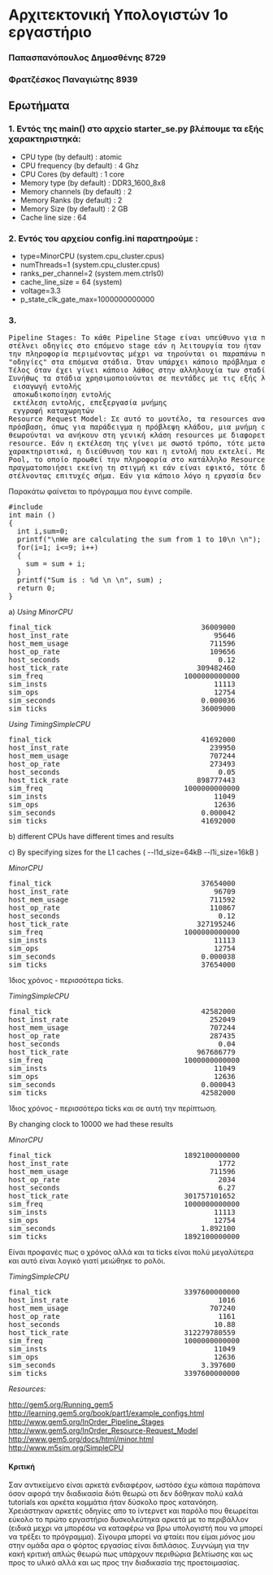 # Αρχιτεκτονική Υπολογιστών 1ο εργαστήριο
### Παπασπανόπουλος Δημοσθένης 8729
### Φρατζέσκος Παναγιώτης 8939

## Ερωτήματα 

### 1. Εντός της main() στο αρχείο starter_se.py βλέπουμε τα εξής χαρακτηριστηκά:
* CPU type (by default) : atomic
* CPU frequency (by default) : 4 Ghz
* CPU Cores (by default) : 1 core
* Memory type (by default) : DDR3_1600_8x8
* Memory channels (by default) : 2 
* Memory Ranks (by default) : 2
* Memory Size (by default) : 2 GB
* Cache line size : 64

### 2. Εντός του αρχείου config.ini παρατηρούμε : 
* type=MinorCPU          (system.cpu_cluster.cpus)
* numThreads=1           (system.cpu_cluster.cpus)
* ranks_per_channel=2     (system.mem.ctrls0)
* cache_line_size = 64    (system)
* voltage=3.3
* p_state_clk_gate_max=1000000000000

### 3.  
<pre>
Pipeline Stages: Το κάθε Pipeline Stage είναι υπεύθυνο για πράξεις όπως αποκωδικοποίηση ή εκτέλεση κάποιας εντολής, και ανάλογα, είτε
στέλνει οδηγίες στο επόμενο stage εάν η λειτουργία του ήταν επιτυχής και το επόμενο στάδιο είναι έτοιμο να δεχθεί εντολές, είτε κρατάει
την πληροφορία περιμένοντας μέχρι να τηρούνται οι παραπάνω προϋποθέσεις. Τα stages επικοινωνούν μεταξύ τους για 3 λόγους. Όταν στέλνουν
"οδηγίες" στα επόμενα στάδια. Όταν υπάρχει κάποιο πρόβλημα στη ροή, ώστε να σταματήσουν τη ροή της πληροφορίας τα προηγούμενα στάδια.
Τέλος όταν έχει γίνει κάποιο λάθος στην αλληλουχία των σταδίων. 
Συνήθως τα στάδια χρησιμοποιούνται σε πεντάδες με τις εξής λειτουργίες:
 εισαγωγή εντολής
 αποκωδικοποίηση εντολής
 εκτέλεση εντολής, επεξεργασία μνήμης
 εγγραφή καταχωρητών
Resource Request Model: Σε αυτό το μοντέλο, τα resources αναφέρονται σε οποιοδήποτε μέρος του επεξεργαστή θέλουμε μια οδηγία να έχει
πρόσβαση, όπως για παράδειγμα η πρόβλεψη κλάδου, μια μνήμη cache, κάποιος ενεργοποιητής κλπ. Το μοντέλο αυτό, όλα τα εξαρτήματα
θεωρούνται να ανήκουν στη γενική κλάση resources με διαφορετικές, όμως, ιδιότητες. Σε κάθε στάδιο, μια οδηγία ζητείται από το αντίστοιχο
resource. Εάν η εκτέλεση της γίνει με σωστό τρόπο, τότε μεταβαίνει στο επόμενο στάδιο. Για κάθε resource υπάρχουν 2 βασικά
χαρακτηριστικά, η διεύθυνση του και η εντολή που εκτελεί. Μετά από κάθε δημιουργία ενός resource-request, αυτό μεταβαίνει στο Resource
Pool, το οποίο προωθεί την πληροφορία στο κατάλληλο Resource. Κάθε Resource, μόλις λάβει εντολή, ελέγχει εάν μπορεί να την
πραγματοποιήσει εκείνη τη στιγμή κι εάν είναι εφικτό, τότε δεσμεύει τον απαραίτητο χώρο που χρειάζεται και πραγματοποιεί την εργασία,
στέλνοντας επιτυχές σήμα. Εάν για κάποιο λόγο η εργασία δεν εκτελεστεί με επιτυχία, τότε επιστρέφει ανεπιτυχές σήμα.
</pre>


Παρακάτω φαίνεται το πρόγραμμα που έγινε compile.

<pre>
#include <stdio.h>
int main ()
{
  int i,sum=0;
  printf("\nWe are calculating the sum from 1 to 10\n \n");
  for(i=1; i<=9; i++)
  { 
    sum = sum + i;
  }
  printf("Sum is : %d \n \n", sum) ;
  return 0;
}
</pre>


a) *Using MinorCPU*

<pre>
final_tick                                   36009000                       # Number of ticks from beginning of simulation (restored from checkpoints and never reset)
host_inst_rate                                  95646                       # Simulator instruction rate (inst/s)
host_mem_usage                                 711596                       # Number of bytes of host memory used
host_op_rate                                   109656                       # Simulator op (including micro ops) rate (op/s)
host_seconds                                     0.12                       # Real time elapsed on the host
host_tick_rate                              309482460                       # Simulator tick rate (ticks/s)
sim_freq                                 1000000000000                       # Frequency of simulated ticks
sim_insts                                       11113                       # Number of instructions simulated
sim_ops                                         12754                       # Number of ops (including micro ops) simulated
sim_seconds                                  0.000036                       # Number of seconds simulated
sim_ticks                                    36009000                       # Number of ticks simulated
</pre>

*Using TimingSimpleCPU*
<pre>
final_tick                                   41692000                       # Number of ticks from beginning of simulation (restored from checkpoints and never reset)
host_inst_rate                                 239950                       # Simulator instruction rate (inst/s)
host_mem_usage                                 707244                       # Number of bytes of host memory used
host_op_rate                                   273493                       # Simulator op (including micro ops) rate (op/s)
host_seconds                                     0.05                       # Real time elapsed on the host
host_tick_rate                              898777443                       # Simulator tick rate (ticks/s)
sim_freq                                 1000000000000                       # Frequency of simulated ticks
sim_insts                                       11049                       # Number of instructions simulated
sim_ops                                         12636                       # Number of ops (including micro ops) simulated
sim_seconds                                  0.000042                       # Number of seconds simulated
sim_ticks                                    41692000                       # Number of ticks simulated
</pre>

b) different CPUs have different times and results
 
c) By specifying sizes for the L1 caches ( --l1d_size=64kB --l1i_size=16kB )

*MinorCPU*
<pre>
final_tick                                   37654000                       # Number of ticks from beginning of simulation (restored from checkpoints and never reset)
host_inst_rate                                  96709                       # Simulator instruction rate (inst/s)
host_mem_usage                                 711592                       # Number of bytes of host memory used
host_op_rate                                   110867                       # Simulator op (including micro ops) rate (op/s)
host_seconds                                     0.12                       # Real time elapsed on the host
host_tick_rate                              327195246                       # Simulator tick rate (ticks/s)
sim_freq                                 1000000000000                       # Frequency of simulated ticks
sim_insts                                       11113                       # Number of instructions simulated
sim_ops                                         12754                       # Number of ops (including micro ops) simulated
sim_seconds                                  0.000038                       # Number of seconds simulated
sim_ticks                                    37654000                       # Number of ticks simulated </pre>

Ίδιος χρόνος - περισσότερα ticks.

*TimingSimpleCPU*
<pre>final_tick                                   42582000                       # Number of ticks from beginning of simulation (restored from checkpoints and never reset)
host_inst_rate                                 252049                       # Simulator instruction rate (inst/s)
host_mem_usage                                 707244                       # Number of bytes of host memory used
host_op_rate                                   287435                       # Simulator op (including micro ops) rate (op/s)
host_seconds                                     0.04                       # Real time elapsed on the host
host_tick_rate                              967686779                       # Simulator tick rate (ticks/s)
sim_freq                                 1000000000000                       # Frequency of simulated ticks
sim_insts                                       11049                       # Number of instructions simulated
sim_ops                                         12636                       # Number of ops (including micro ops) simulated
sim_seconds                                  0.000043                       # Number of seconds simulated
sim_ticks                                    42582000                       # Number of ticks simulated </pre>

Ίδιος χρόνος - περισσότερα ticks και σε αυτή την περίπτωση.

By changing clock to 10000 we had these results 

*MinorCPU*
<pre>final_tick                               1892100000000                       # Number of ticks from beginning of simulation (restored from checkpoints and never reset)
host_inst_rate                                   1772                       # Simulator instruction rate (inst/s)
host_mem_usage                                 711596                       # Number of bytes of host memory used
host_op_rate                                     2034                       # Simulator op (including micro ops) rate (op/s)
host_seconds                                     6.27                       # Real time elapsed on the host
host_tick_rate                           301757101652                       # Simulator tick rate (ticks/s)
sim_freq                                 1000000000000                       # Frequency of simulated ticks
sim_insts                                       11113                       # Number of instructions simulated
sim_ops                                         12754                       # Number of ops (including micro ops) simulated
sim_seconds                                  1.892100                       # Number of seconds simulated
sim_ticks                                1892100000000                       # Number of ticks simulated</pre>

Είναι προφανές πως ο χρόνος αλλά και τα ticks είναι πολύ μεγαλύτερα και αυτό είναι λογικό γιατί μειώθηκε το ρολόι.

*TimingSimpleCPU*
<pre>final_tick                               3397600000000                       # Number of ticks from beginning of simulation (restored from checkpoints and never reset)
host_inst_rate                                   1016                       # Simulator instruction rate (inst/s)
host_mem_usage                                 707240                       # Number of bytes of host memory used
host_op_rate                                     1161                       # Simulator op (including micro ops) rate (op/s)
host_seconds                                    10.88                       # Real time elapsed on the host
host_tick_rate                           312279780559                       # Simulator tick rate (ticks/s)
sim_freq                                 1000000000000                       # Frequency of simulated ticks
sim_insts                                       11049                       # Number of instructions simulated
sim_ops                                         12636                       # Number of ops (including micro ops) simulated
sim_seconds                                  3.397600                       # Number of seconds simulated
sim_ticks                                3397600000000                       # Number of ticks simulated </pre>


*Resources:*

http://gem5.org/Running_gem5
http://learning.gem5.org/book/part1/example_configs.html
http://www.gem5.org/InOrder_Pipeline_Stages
http://www.gem5.org/InOrder_Resource-Request_Model
http://www.gem5.org/docs/html/minor.html
http://www.m5sim.org/SimpleCPU

#### Κριτική

Σαν αντικείμενο είναι αρκετά ενδιαφέρον, ωστόσο έχω κάποια παράπονα όσον αφορά την διαδικασία διότι θεωρώ οτι δεν δόθηκαν πολύ καλά tutorials και αρκέτα κομμάτια ήταν δύσκολο προς κατανόηση. Χρειάστηκαν αρκετές οδηγίες απο το ίντερνετ και παρόλο που θεωρείται εύκολο το πρώτο εργαστήριο δυσκολεύτηκα αρκετά με το περιβάλλον (ειδικά μεχρι να μπορέσω να καταφέρω να βρω υπολογιστή που να μπορεί να τρέξει το πρόγραμμα). Σίγουρα μπορεί να φταίει που είμαι *μόνος* μου στην ομάδα αρα ο φόρτος εργασίας είναι διπλάσιος. Συγνώμη για την κακή κριτική απλώς θεωρώ πως υπάρχουν περιθώρια βελτίωσης και ως προς το υλικό αλλά και ως προς την διαδικασία της προετοιμασίας.
